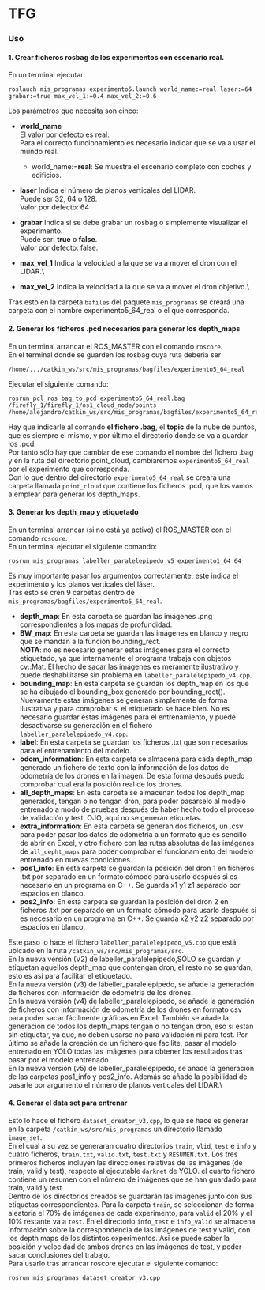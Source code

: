 # TFG
### Uso
#### 1. Crear ficheros rosbag de los experimentos con escenario real.
En un terminal ejecutar:
```
roslauch mis_programas experimento5.launch world_name:=real laser:=64 grabar:=true max_vel_1:=0.4 max_vel_2:=0.6
```

Los parámetros que necesita son cinco:

* **world_name**\
El valor por defecto es real.\
Para el correcto funcionamiento es necesario indicar que se va a usar el mundo real.  

  - world_name:=**real**: Se muestra el escenario completo con coches y edificios.
  
* **laser**
Indica el número de planos verticales del LIDAR.\
Puede ser 32, 64 o 128.\
Valor por defecto: 64

* **grabar**
Indica si se debe grabar un rosbag o simplemente visualizar el experimento.\
Puede ser: **true** o **false**.\
Valor por defecto: false.

* **max_vel_1**
Indica la velocidad a la que se va a mover el dron con el LIDAR.\

* **max_vel_2**
Indica la velocidad a la que se va a mover el dron objetivo.\

Tras esto en la carpeta `bafiles` del paquete `mis_programas` se creará una carpeta con el nombre experimento5_64_real o el que corresponda.

#### 2. Generar los ficheros .pcd necesarios para generar los depth_maps
En un terminal arrancar el ROS_MASTER con el comando `roscore`.\
En el terminal donde se guarden los rosbag cuya ruta deberia ser 
```
/home/.../catkin_ws/src/mis_programas/bagfiles/experimento5_64_real
```
Ejecutar el siguiente comando:
```
rosrun pcl_ros bag_to_pcd experimento5_64_real.bag /firefly_1/firefly_1/os1_cloud_node/points /home/alejandro/catkin_ws/src/mis_programas/bagfiles/experimento5_64_real/point_clouds
```
Hay que indicarle al comando **el fichero .bag**, el **topic** de la nube de puntos, que es siempre el mismo, y por último el directorio donde se va a guardar los .pcd.\
Por tanto sólo hay que cambiar de ese comando el nombre del fichero .bag y en la ruta del directorio point_cloud, cambiaremos `experimento5_64_real` por el experimento que corresponda.\
Con lo que dentro del directorio `experimento5_64_real` se creará una carpeta llamada `point_cloud` que contiene los ficheros .pcd, que los vamos a emplear para generar los depth_maps.

#### 3. Generar los depth_map y etiquetado
En un terminal arrancar (si no está ya activo) el ROS_MASTER con el comando `roscore`.\
En un terminal ejecutar el siguiente comando:
```
rosrun mis_programas labeller_paralelepipedo_v5 experimento1_64 64
```
Es muy importante pasar los argumentos correctamente, este indica el experimento y los planos verticales del láser.  
Tras esto se cren 9 carpetas dentro de `mis_programas/bagfiles/experimento5_64_real`.  

* **depth_map**: En esta carpeta se guardan las imágenes .png correspondientes a los mapas de profundidad.
* **BW_map**: En esta carpeta se guardan las imágenes en blanco y negro que se mandan a la función bounding_rect.  
**NOTA**: no es necesario generar estas imágenes para el correcto etiquetado, ya que internamente el programa trabaja con objetos cv::Mat. El hecho de sacar las imágenes es meramente ilustrativo y puede deshabilitarse sin problema en `labeller_paralelepipedo_v4.cpp`.  
* **bounding_map**: En esta carpeta se guardan los depth_map en los que se ha dibujado el bounding_box generado por bounding_rect(). Nuevamente estas imágenes se generan simplemente de forma ilustrativa y para comprobar si el etiquetado se hace bien. No es necesario guardar estas imágenes para el entrenamiento, y puede desactivarse su generación en el fichero `labeller_paralelepipedo_v4.cpp`.  
* **label**: En esta carpeta se guardan los ficheros .txt que son necesarios para el entrenamiento del modelo.  
* **odom_information**: En esta carpeta se almacena para cada depth_map generado un fichero de texto con la información de los datos de odometría de los drones en la imagen. De esta forma después puedo comprobar cual era la posición real de los drones.
* **all_depth_maps**: En esta carpeta se almacenan todos los depth_map generados, tengan o no tengan dron, para poder pasarselo al modelo entrenado a modo de pruebas después de haber hecho todo el proceso de validación y test. OJO, aquí no se generan etiquetas.
* **extra_information**: En esta carpeta se generan dos ficheros, un .csv para poder pasar los datos de odometría a un formato que es sencillo de abrir en Excel, y otro fichero con las rutas absolutas de las imágenes de `all_depht_maps` para poder comprobar el funcionamiento del modelo entrenado en nuevas condiciones.
* **pos1_info**: En esta carpeta se guardan la posición del dron 1 en ficheros .txt por separado en un formato cómodo para usarlo después si es necesario en un programa en C++. Se guarda x1 y1 z1 separado por espacios en blanco.
* **pos2_info**: En esta carpeta se guardan la posición del dron 2 en ficheros .txt por separado en un formato cómodo para usarlo después si es necesario en un programa en C++. Se guarda x2 y2 z2 separado por espacios en blanco.

Este paso lo hace el fichero `labeller_paralelepipedo_v5.cpp` que está ubicado en la ruta 
`/catkin_ws/src/mis_programas/src`.\
En la nueva versión (V2) de labeller_paralelepipedo,SÓLO se guardan y etiquetan aquellos depth_map que contengan dron, el resto no se guardan, esto es así para facilitar el etiquetado.\
En la nueva versión (v3) de labeller_paralelepipedo, se añade la generación de ficheros con información de odometría de los drones.\
En la nueva versión (v4) de labeller_paralelepipedo, se añade la generación de ficheros con información de odometría de los drones en formato csv para poder sacar fácilmente gráficas en Excel. También se añade la generación de todos los depth_maps tengan o no tengan dron, eso sí estan sin etiquetar, ya que, no deben usarse no para validación ni para test. Por último se añade la creación de un fichero que facilite, pasar al modelo entrenado en YOLO todas las imágenes para obtener los resultados tras pasar por el modelo entrenado.\
En la nueva versión (v5) de labeller_paralelepipedo, se añade la generación de las carpetas pos1_info y pos2_info. Además se añade la posibilidad de pasarle por argumento el número de planos verticales del LIDAR.\

#### 4. Generar el data set para entrenar
Esto lo hace el fichero `dataset_creator_v3.cpp`, lo que se hace es generar en la carpeta `/catkin_ws/src/mis_programas` un directorio llamado `image_set`.\
En el cual a su vez se generaran cuatro directorios `train`, `vlid`, `test` e `info` y cuatro ficheros, `train.txt`, `valid.txt`, `test.txt` y `RESUMEN.txt`. Los tres primeros ficheros incluyen las direcciones relativas de las imágenes (de train, valid y test), respecto al ejecutable `darknet` de YOLO. el cuarto fichero contiene un resumen con el número de imágenes que se han guardado para train, valid y test\
Dentro de los directorios creados se guardarán las imágenes junto con sus etiquetas correspondientes. Para la carpeta `train`, se seleccionan de forma aleatoria el 70% de imágenes de cada experimento, para `valid` el 20% y el 10% restante va a `test`.
En el directorio `info_test` e `info_valid` se almacena información sobre la correspondencia de las imágenes de test y valid, con los depth maps de los distintos experimentos. Así se puede saber la posición y velocidad de ambos drones en las imágenes de test, y poder sacar conclusiones del trabajo.\
Para usarlo tras arrancar roscore ejecutar el siguiente comando:
```
rosrun mis_programas dataset_creator_v3.cpp
```




